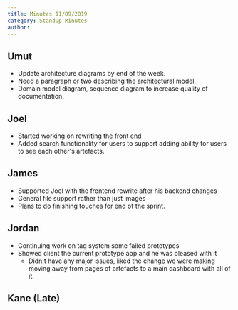 ```yaml
---
title: Minutes 11/09/2019
category: Standup Minutes
author: 
---
```


## Umut

- Update architecture diagrams by end of the week.
- Need a paragraph or two describing the architectural model.
- Domain model diagram, sequence diagram to increase quality of documentation.

## Joel

- Started working on rewriting the front end
- Added search functionality for users to support adding ability for users to see each other&#39;s artefacts.

## James

- Supported Joel with the frontend rewrite after his backend changes
- General file support rather than just images
- Plans to do finishing touches for end of the sprint.

## Jordan

- Continuing work on tag system some failed prototypes
- Showed client the current prototype app and he was pleased with it
  - Didn;t have any major issues, liked the change we were making moving away from pages of artefacts to a main dashboard with all of it.

## Kane (Late)
